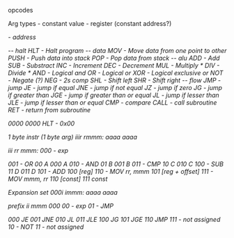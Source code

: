 opcodes

Arg types
<const> - constant value
<reg> - register (constant address?)
<address> - address
<effective address of ref>

-- halt
HLT - Halt program
-- data
MOV - Move data from one point to other
PUSH - Push data into stack
POP - Pop data from stack
-- alu
ADD - Add
SUB - Substract
INC - Increment
DEC - Decrement
MUL - Multiply *
DIV - Divide *
AND - Logical and
OR - Logical or
XOR - Logical exclusive or
NOT - Negate (?)
NEG - 2s comp
SHL - Shift left
SHR - Shift right
-- flow
JMP - jump
JE - jump if equal
JNE - jump if not equal
JZ - jump if zero
JG - jump if greater than
JGE - jump if greater than or equal
JL - jump if lesser than
JLE - jump if lesser than or equal
CMP - compare
CALL - call subroutine
RET - return from subroutine


0000 0000 HLT - 0x00

1 byte instr (1 byte arg) iiir rmmm: aaaa aaaa

iii             rr          mmm:
000 - exp

001 - OR        00 A        000 A
010 - AND       01 B        001 B
011 - CMP       10 C        010 C
100 - SUB       11 D        011 D
101 - ADD                   100 [reg]
110 - MOV rr, mmm           101 [reg + offset]
111 - MOV mmm, rr           110 [const]
                            111 const

Expansion set
000i immm: aaaa aaaa

prefix          ii          mmm
000             00 - exp
                01 - JMP                <address>
                            000 JE
                            001 JNE
                            010 JL
                            011 JLE
                            100 JG
                            101 JGE
                            110 JMP
                            111 - not assigned
                10 - NOT    <same mmm as not exp>
                11 - not assigned


